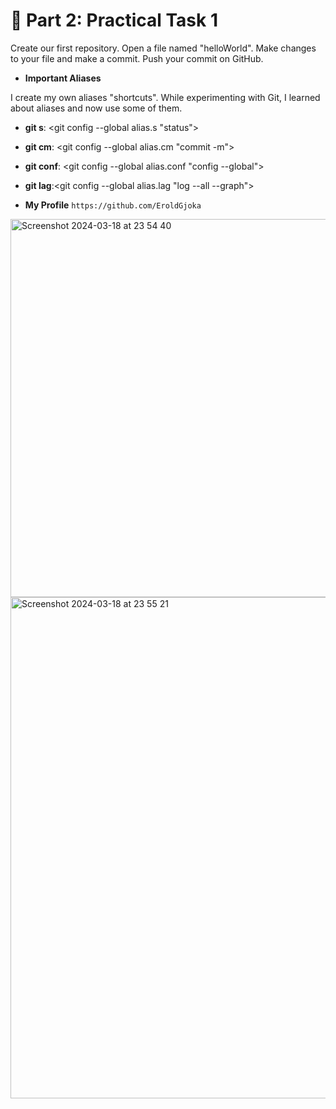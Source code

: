 # 📑 Part 2: Practical Task 1

Create our first repository. Open a file named "helloWorld". Make changes to your file and make a commit. Push your commit on GitHub.


- **Important Aliases**


I create my own aliases "shortcuts". While experimenting with Git, I learned about aliases and now use some of them.

- **git s**: <git config --global alias.s "status">


- **git cm**: <git config --global alias.cm "commit -m">


- **git conf**: <git config --global alias.conf "config --global">


- **git lag**:<git config --global alias.lag "log --all --graph">


- **My Profile** `https://github.com/EroldGjoka`


<img width="605" alt="Screenshot 2024-03-18 at 23 54 40" src="https://github.com/MrBuck34/byb_project/assets/162522371/1bad7e62-3342-43e7-a8f5-bb1874462d94">
<img width="802" alt="Screenshot 2024-03-18 at 23 55 21" src="https://github.com/MrBuck34/byb_project/assets/162522371/3bfea0a3-1466-475d-9f16-110ef59527cb">

